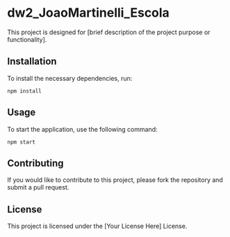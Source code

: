# dw2_JoaoMartinelli_Escola

This project is designed for [brief description of the project purpose or functionality].

## Installation

To install the necessary dependencies, run:

```
npm install
```

## Usage

To start the application, use the following command:

```
npm start
```

## Contributing

If you would like to contribute to this project, please fork the repository and submit a pull request.

## License

This project is licensed under the [Your License Here] License.
